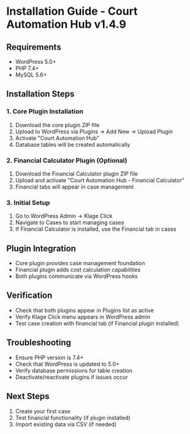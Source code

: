 # Installation Guide - Court Automation Hub v1.4.9

## Requirements
- WordPress 5.0+
- PHP 7.4+
- MySQL 5.6+

## Installation Steps

### 1. Core Plugin Installation
1. Download the core plugin ZIP file
2. Upload to WordPress via Plugins → Add New → Upload Plugin
3. Activate "Court Automation Hub"
4. Database tables will be created automatically

### 2. Financial Calculator Plugin (Optional)
1. Download the Financial Calculator plugin ZIP file
2. Upload and activate "Court Automation Hub - Financial Calculator"
3. Financial tabs will appear in case management

### 3. Initial Setup
1. Go to WordPress Admin → Klage Click
2. Navigate to Cases to start managing cases
3. If Financial Calculator is installed, use the Financial tab in cases

## Plugin Integration
- Core plugin provides case management foundation
- Financial plugin adds cost calculation capabilities
- Both plugins communicate via WordPress hooks

## Verification
- Check that both plugins appear in Plugins list as active
- Verify Klage Click menu appears in WordPress admin
- Test case creation with financial tab (if Financial plugin installed)

## Troubleshooting
- Ensure PHP version is 7.4+
- Check that WordPress is updated to 5.0+
- Verify database permissions for table creation
- Deactivate/reactivate plugins if issues occur

## Next Steps
1. Create your first case
2. Test financial functionality (if plugin installed)
3. Import existing data via CSV (if needed)